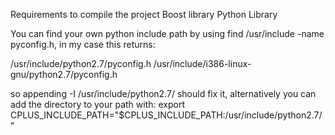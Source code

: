 Requirements to compile the project
Boost library
Python Library

You can find your own python include path by using find /usr/include -name pyconfig.h, in my case this returns:

/usr/include/python2.7/pyconfig.h
/usr/include/i386-linux-gnu/python2.7/pyconfig.h

so appending -I /usr/include/python2.7/ should fix it, alternatively you can add the directory to your path with:
export CPLUS_INCLUDE_PATH="$CPLUS_INCLUDE_PATH:/usr/include/python2.7/"
